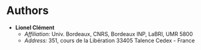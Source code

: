 # Authors

- **Lionel Clément**
  - *Affiliation:* Univ. Bordeaux, CNRS, Bordeaux INP, LaBRI, UMR 5800
  - *Address:* 351, cours de la Libération
               33405 Talence Cedex - France
